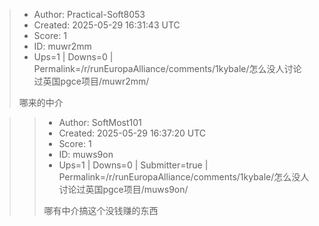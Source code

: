 > - Author: Practical-Soft8053
> - Created: 2025-05-29 16:31:43 UTC
> - Score: 1
> - ID: muwr2mm
> - Ups=1 | Downs=0 | Permalink=/r/runEuropaAlliance/comments/1kybale/怎么没人讨论过英国pgce项目/muwr2mm/
>
> 哪来的中介

>> - Author: SoftMost101
>> - Created: 2025-05-29 16:37:20 UTC
>> - Score: 1
>> - ID: muws9on
>> - Ups=1 | Downs=0 | Submitter=true | Permalink=/r/runEuropaAlliance/comments/1kybale/怎么没人讨论过英国pgce项目/muws9on/
>>
>> 哪有中介搞这个没钱赚的东西
